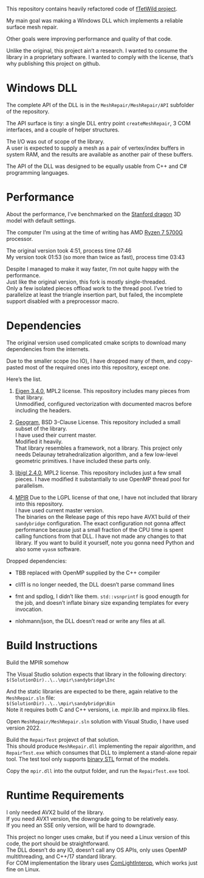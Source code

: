 ﻿This repository contains heavily refactored code of [fTetWild project](https://github.com/wildmeshing/fTetWild).

My main goal was making a Windows DLL which implements a reliable surface mesh repair.

Other goals were improving performance and quality of that code.

Unlike the original, this project ain’t a research. I wanted to consume the library in a proprietary software. I wanted to comply with the license, that’s why publishing this project on github.

# Windows DLL

The complete API of the DLL is in the `MeshRepair/MeshRepair/API` subfolder of the repository.

The API surface is tiny: a single DLL entry point `createMeshRepair`, 3 COM interfaces, and a couple of helper structures.

The I/O was out of scope of the library.<br/>
A user is expected to supply a mesh as a pair of vertex/index buffers in system RAM, and the results are available as another pair of these buffers.

The API of the DLL was designed to be equally usable from C++ and C# programming languages.

# Performance

About the performance, I’ve benchmarked on the [Stanford dragon](https://en.wikipedia.org/wiki/Stanford_dragon) 3D model with default settings.

The computer I’m using at the time of writing has AMD [Ryzen 7 5700G](https://www.amd.com/en/products/apu/amd-ryzen-7-5700g) processor.

The original version took 4:51, process time 07:46<br/>
My version took 01:53 (so more than twice as fast), process time 03:43

Despite I managed to make it way faster, I’m not quite happy with the performance.<br/>
Just like the original version, this fork is mostly single-threaded.<br/>
Only a few isolated pieces offload work to the thread pool. I’ve tried to parallelize at least the triangle insertion part, but failed, the incomplete support disabled with a preprocessor macro.

# Dependencies

The original version used complicated cmake scripts to download many dependencies from the internets.

Due to the smaller scope (no IO), I have dropped many of them, and copy-pasted most of the required ones into this repository, except one.

Here’s the list.

1. [Eigen 3.4.0](https://eigen.tuxfamily.org/index.php?title=Main_Page), MPL2 license. This repository includes many pieces from that library.<br/>
Unmodified, configured vectorization with documented macros before including the headers.

2. [Geogram](https://github.com/BrunoLevy/geogram), BSD 3-Clause License. This repository included a small subset of the library.<br/>
I have used their current master.<br/>
Modified it heavily.<br/>
That library resembles a framework, not a library.
This project only needs Delaunay tetrahedralization algorithm, and a few low-level geometric primitives. I have included these parts only.

3. [libigl 2.4.0](https://github.com/libigl/libigl), MPL2 license. This repository includes just a few small pieces. I have modified it substantially to use OpenMP thread pool for parallelism.

4. [MPIR](https://github.com/BrianGladman/mpir) Due to the LGPL license of that one, I have not included that library into this repository.<br/>
I have used current master version.<br/>
The binaries on the Release page of this repo have AVX1 build of their `sandybridge` configuration.
The exact configuration not gonna affect performance because just a small fraction of the CPU time is spent calling functions from that DLL.
I have not made any changes to that library.
If you want to build it yourself, note you gonna need Python and also some `vyasm` software.

Dropped dependencies:

* TBB replaced with OpenMP supplied by the C++ compiler

* cli11 is no longer needed, the DLL doesn’t parse command lines

* fmt and spdlog, I didn’t like them. `std::vsnprintf` is good enougth for the job, and doesn’t inflate binary size expanding templates for every invocation.

* nlohmann/json, the DLL doesn’t read or write any files at all.

# Build Instructions

Build the MPIR somehow

The Visual Studio solution expects that library in the following directory: `$(SolutionDir)..\..\mpir\sandybridge\Inc`<br/>

And the static libraries are expected to be there, again relative to the `MeshRepair.sln` file:<br/>
`$(SolutionDir)..\..\mpir\sandybridge\Bin`<br/>
Note it requires both C and C++ versions, i.e. mpir.lib and mpirxx.lib files.

Open `MeshRepair/MeshRepair.sln` solution with Visual Studio, I have used version 2022.

Build the `RepairTest` projevct of that solution.<br/>
This should produce `MeshRepair.dll` implementing the repair algorithm,
and `RepairTest.exe` which consumes that DLL to implement a stand-alone repair tool.
The test tool only supports [binary STL](https://en.wikipedia.org/wiki/STL_%28file_format%29#Binary_STL) format of the models.

Copy the `mpir.dll` into the output folder, and run the `RepairTest.exe` tool.

# Runtime Requirements

I only needed AVX2 build of the library.<br/>
If you need AVX1 version, the downgrade going to be relatively easy.<br/>
If you need an SSE only version, will be hard to downgrade.

This project no longer uses cmake, but if you need a Linux version of this code, the port should be straightforward.<br/>
The DLL doesn’t do any IO, doesn’t call any OS APIs, only uses OpenMP multithreading, and C++/17 standard library.<br/>
For COM implementation the library uses [ComLightInterop](https://github.com/Const-me/ComLightInterop), which works just fine on Linux.